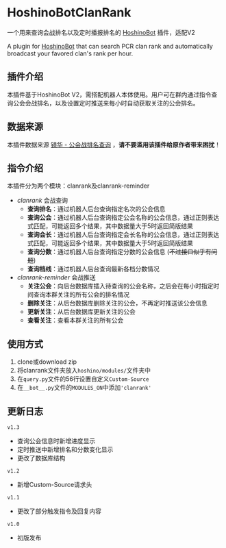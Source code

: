 # HoshinoBotClanRank

一个用来查询会战排名以及定时播报排名的 [HoshinoBot](https://github.com/Ice-Cirno/HoshinoBot) 插件，适配V2

A plugin for [HoshinoBot](https://github.com/Ice-Cirno/HoshinoBot) that can search PCR clan rank and automatically broadcast your favored clan's rank per hour.

## 插件介绍

本插件基于HoshinoBot V2，需搭配机器人本体使用。用户可在群内通过指令查询公会会战排名，以及设置定时推送来每小时自动获取关注的公会排名。

## 数据来源

本插件数据来源 [镜华 - 公会战排名查询](https://kengxxiao.github.io/Kyouka/) ，**请不要滥用该插件给原作者带来困扰**！

## 指令介绍

本插件分为两个模块：clanrank及clanrank-reminder

+ *clanrank* 会战查询
  + **查询排名**：通过机器人后台查询指定名次的公会信息
  + **查询公会**：通过机器人后台查询指定公会名称的公会信息，通过正则表达式匹配，可能返回多个结果，其中数据量大于5时返回简版结果
  + **查询会长**：通过机器人后台查询指定会长名称的公会信息，通过正则表达式匹配，可能返回多个结果，其中数据量大于5时返回简版结果
  + **查询分数**：通过机器人后台查询指定分数的公会信息 (~~不过接口似乎有问题~~)
  + **查询档线**：通过机器人后台查询最新各档分数情况
+ *clanrank-reminder* 会战推送
  + **关注公会**：向后台数据库插入待查询的公会名称，之后会在每小时指定时间查询本群关注的所有公会的排名情况
  + **删除关注**：从后台数据库删除关注的公会，不再定时推送该公会信息
  + **更新关注**：从后台数据库更新关注的公会
  + **查看关注**：查看本群关注的所有公会

## 使用方式

1. clone或download zip
2. 将clanrank文件夹放入`hoshino/modules/`文件夹中
3. 在`query.py`文件的56行设置自定义`Custom-Source`
4. 在`__bot__.py`文件的`MODULES_ON`中添加`'clanrank'`

## 更新日志

`v1.3`

+ 查询公会信息时新增进度显示
+ 定时推送中新增排名和分数变化显示
+ 更改了数据库结构

`v1.2`

+ 新增Custom-Source请求头

`v1.1`

+ 更改了部分触发指令及回复内容

`v1.0`

+ 初版发布

